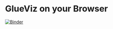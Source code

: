 # GlueViz on your Browser

[![Binder](https://mybinder.org/badge_logo.svg)](https://mybinder.org/v2/gh/yuvipanda/glueviz-binder/master?urlpath=%2Fdesktop)
